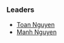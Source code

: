 ### Leaders
* [Toan Nguyen](mailto:toan.nguyen@owasp.org)
* [Manh Nguyen](mailto:manh.nguyen@owasp.org)
